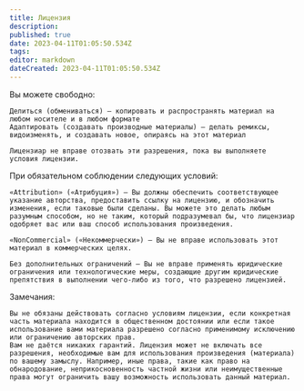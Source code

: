 ```yaml
---
title: Лицензия
description: 
published: true
date: 2023-04-11T01:05:50.534Z
tags: 
editor: markdown
dateCreated: 2023-04-11T01:05:50.534Z
---
```



Вы можете свободно:

    Делиться (обмениваться) — копировать и распространять материал на любом носителе и в любом формате
    Адаптировать (создавать производные материалы) — делать ремиксы, видоизменять, и создавать новое, опираясь на этот материал

    Лицензиар не вправе отозвать эти разрешения, пока вы выполняете условия лицензии.

При обязательном соблюдении следующих условий:

    «Attribution» («Атрибуция») — Вы должны обеспечить соответствующее указание авторства, предоставить ссылку на лицензию, и обозначить изменения, если таковые были сделаны. Вы можете это делать любым разумным способом, но не таким, который подразумевал бы, что лицензиар одобряет вас или ваш способ использования произведения.

    «NonCommercial» («Некоммерчески») — Вы не вправе использовать этот материал в коммерческих целях.

    Без дополнительных ограничений — Вы не вправе применять юридические ограничения или технологические меры, создающие другим юридические препятствия в выполнении чего-либо из того, что разрешено лицензией.

Замечания:

    Вы не обязаны действовать согласно условиям лицензии, если конкретная часть материала находится в общественном достоянии или если такое использование вами материала разрешено согласно применимому исключению или ограничению авторских прав.
    Вам не даётся никаких гарантий. Лицензия может не включать все разрешения, необходимые вам для использования произведения (материала) по вашему замыслу. Например, иные права, такие как право на обнародование, неприкосновенность частной жизни или неимущественные права могут ограничить вашу возможность использовать данный материал.

